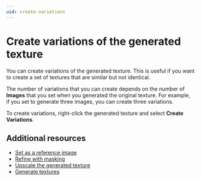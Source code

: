 ```yaml
---
uid: create-variations
---
```


# Create variations of the generated texture

You can create variations of the generated texture. This is useful if you want to create a set of textures that are similar but not identical.

The number of variations that you can create depends on the number of **Images** that you set when you generated the original texture. For example, if you set to generate three images, you can create three variations.

To create variations, right-click the generated texture and select **Create Variations**.

## Additional resources

* [Set as a reference image](xref:set-as-reference)
* [Refine with masking](xref:refine-with-masking)
* [Upscale the generated texture](xref:upscale)
* [Generate textures](xref:generate)

